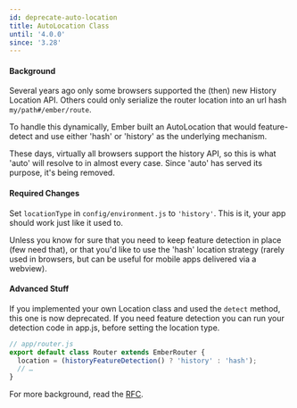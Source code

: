 ```yaml
---
id: deprecate-auto-location
title: AutoLocation Class
until: '4.0.0'
since: '3.28'
---
```


#### Background

Several years ago only some browsers supported the (then) new History Location API.
Others could only serialize the router location into an url hash `my/path#/ember/route`.

To handle this dynamically, Ember built an AutoLocation that would feature-detect
and use either 'hash' or 'history' as the underlying mechanism.

These days, virtually all browsers support the history API, so this is what 'auto'
will resolve to in almost every case. Since 'auto' has served its purpose, it's being removed.

#### Required Changes

Set `locationType` in `config/environment.js` to `'history'`. This is it,
your app should work just like it used to.

Unless you know for sure that you need to keep feature detection in place (few need that),
or that you'd like to use the 'hash' location strategy (rarely used in browsers,
but can be useful for mobile apps delivered via a webview).

#### Advanced Stuff

If you implemented your own Location class and used the `detect` method,
this one is now deprecated. If you need feature detection you can run your
detection code in app.js, before setting the location type.

```js
// app/router.js
export default class Router extends EmberRouter {
  location = (historyFeatureDetection() ? 'history' : 'hash');
  // …
}
```

For more background, read the [RFC](https://github.com/emberjs/rfcs/blob/master/text/0711-deprecate-auto-location.md).
